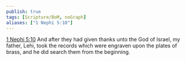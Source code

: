 ```yaml
---
publish: true
tags: [Scripture/BoM, noGraph]
aliases: ["1 Nephi 5:10"]
---
```

[1 Nephi 5:10](https://churchofjesuschrist.org/study/scriptures/bofm/1-ne/5?lang=eng&id=p10#p10) And after they had given thanks unto the God of Israel, my father, Lehi, took the records which were engraven upon the plates of brass, and he did search them from the beginning.
